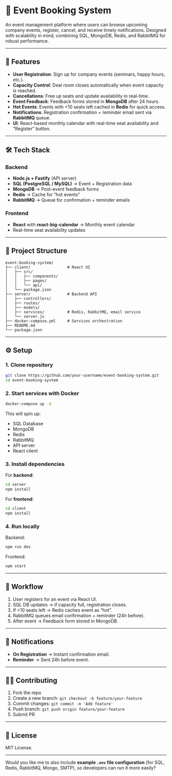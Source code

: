 
# 📅 Event Booking System

An event management platform where users can browse upcoming company events, register, cancel, and receive timely notifications. Designed with scalability in mind, combining SQL, MongoDB, Redis, and RabbitMQ for robust performance.

---

## 🚀 Features

* **User Registration**: Sign up for company events (seminars, happy hours, etc.).
* **Capacity Control**: Deal room closes automatically when event capacity is reached.
* **Cancellations**: Free up seats and update availability in real-time.
* **Event Feedback**: Feedback forms stored in **MongoDB** after 24 hours.
* **Hot Events**: Events with <10 seats left cached in **Redis** for quick access.
* **Notifications**: Registration confirmation + reminder email sent via **RabbitMQ** queue.
* **UI**: React-based monthly calendar with real-time seat availability and “Register” button.

---

## 🛠️ Tech Stack

### Backend

* **Node.js + Fastify** (API server)
* **SQL (PostgreSQL / MySQL)** → Event + Registration data
* **MongoDB** → Post-event feedback forms
* **Redis** → Cache for “hot events”
* **RabbitMQ** → Queue for confirmation + reminder emails

### Frontend

* **React** with **react-big-calendar** → Monthly event calendar
* Real-time seat availability updates

---

## 📂 Project Structure

```
event-booking-system/
├── client/                # React UI
│   ├── src/
│   │   ├── components/
│   │   ├── pages/
│   │   └── api/
│   └── package.json
├── server/                # Backend API
│   ├── controllers/
│   ├── routes/
│   ├── models/
│   ├── services/          # Redis, RabbitMQ, email service
│   └── server.js
├── docker-compose.yml     # Services orchestration
├── README.md
└── package.json
```

---

## ⚙️ Setup

### 1. Clone repository

```bash
git clone https://github.com/your-username/event-booking-system.git
cd event-booking-system
```

### 2. Start services with Docker

```bash
docker-compose up -d
```

This will spin up:

* SQL Database
* MongoDB
* Redis
* RabbitMQ
* API server
* React client

### 3. Install dependencies

For **backend**:

```bash
cd server
npm install
```

For **frontend**:

```bash
cd client
npm install
```

### 4. Run locally

Backend:

```bash
npm run dev
```

Frontend:

```bash
npm start
```

---

## 🔄 Workflow

1. User registers for an event via React UI.
2. SQL DB updates → if capacity full, registration closes.
3. If <10 seats left → Redis caches event as “hot”.
4. RabbitMQ queues email confirmation + reminder (24h before).
5. After event → Feedback form stored in MongoDB.

---

## 📧 Notifications

* **On Registration** → Instant confirmation email.
* **Reminder** → Sent 24h before event.

---

## 🧑‍💻 Contributing

1. Fork the repo
2. Create a new branch: `git checkout -b feature/your-feature`
3. Commit changes: `git commit -m 'Add feature'`
4. Push branch: `git push origin feature/your-feature`
5. Submit PR

---

## 📜 License

MIT License.

---

Would you like me to also include **example `.env` file configuration** (for SQL, Redis, RabbitMQ, Mongo, SMTP), so developers can run it more easily?
